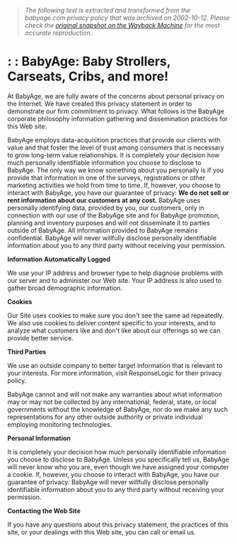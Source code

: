 > *The following text is extracted and transformed from the babyage.com privacy policy that was archived on 2002-10-12. Please check the [original snapshot on the Wayback Machine](https://web.archive.org/web/20021012005716id_/http%3A//www.babyage.com/help/Privacy.asp) for the most accurate reproduction.*

# : : BabyAge: Baby Strollers, Carseats, Cribs, and more!

At BabyAge, we are fully aware of the concerns about personal privacy on the Internet. We have created this privacy statement in order to demonstrate our firm commitment to privacy. What follows is the BabyAge corporate philosophy information gathering and dissemination practices for this Web site: 

BabyAge employs data-acquisition practices that provide our clients with value and that foster the level of trust among consumers that is necessary to grow long-term value relationships. It is completely your decision how much personally identifiable information you choose to disclose to BabyAge. The only way we know something about you personally is if you provide that information in one of the surveys, registrations or other marketing activities we hold from time to time. If, however, you choose to interact with BabyAge, you have our guarantee of privacy: **We do not sell or rent information about our customers at any cost.** BabyAge uses personally identifying data, provided by you, our customers, only in connection with our use of the BabyAge site and for BabyAge promotion, planning and inventory purposes and will not disseminate it to parties outside of BabyAge. All information provided to BabyAge remains confidential. BabyAge will never willfully disclose personally identifiable information about you to any third party without receiving your permission. 

**Information Automatically Logged**

We use your IP address and browser type to help diagnose problems with our server and to administer our Web site. Your IP address is also used to gather broad demographic information. 

**Cookies**

Our Site uses cookies to make sure you don't see the same ad repeatedly. We also use cookies to deliver content specific to your interests, and to analyze what customers like and don't like about our offerings so we can provide better service. 

**Third Parties**

We use an outside company to better target information that is relevant to your interests. For more information, visit ResponseLogic for their privacy policy. 

BabyAge cannot and will not make any warranties about what information may or may not be collected by any international, federal, state, or local governments without the knowledge of BabyAge, nor do we make any such representations for any other outside authority or private individual employing monitoring technologies. 

**Personal Information**

It is completely your decision how much personally identifiable information you choose to disclose to BabyAge. Unless you specifically tell us, BabyAge will never know who you are, even though we have assigned your computer a cookie. If, however, you choose to interact with BabyAge, you have our guarantee of privacy: BabyAge will never willfully disclose personally identifiable information about you to any third party without receiving your permission. 

**Contacting the Web Site**

If you have any questions about this privacy statement, the practices of this site, or your dealings with this Web site, you can call or email us. 
